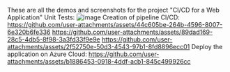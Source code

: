 These are all the demos and screenshots for the project "CI/CD for a Web Application"
Unit Tests:
![image](https://github.com/user-attachments/assets/61c5904b-4e45-4f01-aafa-19f9203a43ff)
Creation of pipeline CI/CD:
https://github.com/user-attachments/assets/44c605be-264b-4596-8007-6e320b6fe336
https://github.com/user-attachments/assets/89dad169-28c5-4db5-8f98-3a3fd33f9e9e
https://github.com/user-attachments/assets/2f52750e-50d3-4543-97b1-8fd8896ecc01
Deploy the application on Azure Cloud:
https://github.com/user-attachments/assets/b1886453-0918-4ddf-acb1-845c499926cc









